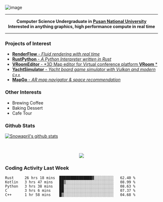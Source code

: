 ![image](https://user-images.githubusercontent.com/24654975/122706556-2ce28400-d293-11eb-86ee-22b9ba640f2b.png)


---

<p align="center">
  <strong>
    Computer Science Undergraduate in <a href="https://pusan.ac.kr/">Pusan National University</a>
    <br>
    Interested in anything graphics, high performance compute in real time
  </strong>
</p>

---

### Projects of Interest

* [**RenderFlow** - *Fluid rendering with real time*](https://github.com/CubbyFlow/RenderFlow)
* [**RustPython** - *A Python Interpreter written in Rust*](https://github.com/RustPython/RustPython)
* [**VRoomEditor** - *3D Map editor for Virtual conference platform **VRoom** *](https://github.com/snowapril/VRoomEditor)
* [**YachtSimulator** - *Yacht board game simulator with Vulkan and modern c++*](https://github.com/Snowapril/YachtSimulator)
* [**MapGo** - *AR map navigator & space recommendation*](https://github.com/PNU-Sinbaram/MapGo)

### Other Interests

* Brewing Coffee
* Baking Dessert 
* Cafe Tour

### Github Stats
 
[![Snowapril's github stats](https://github-readme-stats.vercel.app/api?username=Snowapril&hide_title=true&hide_border=true&show_icons=true&include_all_commits=true&count_private=true)](https://github.com/Snowapril)

<p align="center">
    <br><br>
    <a href="https://snowapril.github.io"><img src="https://img.shields.io/badge/website-snowapril.github.io-red?style=for-the-badge"></a>
</p>

### Coding Activity Last Week

<!--START_SECTION:waka-->
```text
Rust     26 hrs 18 mins  ███████████████▓░░░░░░░░░   62.40 % 
Kotlin   3 hrs 47 mins   ██▒░░░░░░░░░░░░░░░░░░░░░░   08.99 % 
Python   3 hrs 38 mins   ██░░░░░░░░░░░░░░░░░░░░░░░   08.63 % 
C        3 hrs 6 mins    ██░░░░░░░░░░░░░░░░░░░░░░░   07.37 % 
C++      1 hr 58 mins    █▒░░░░░░░░░░░░░░░░░░░░░░░   04.68 % 
```
<!--END_SECTION:waka-->

